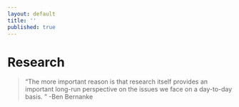 ```yaml
---
layout: default
title: ''
published: true
---
```

# Research 
> “The more important reason is that research itself provides an important long-run perspective on the issues we face on a day-to-day basis. ” -Ben Bernanke



